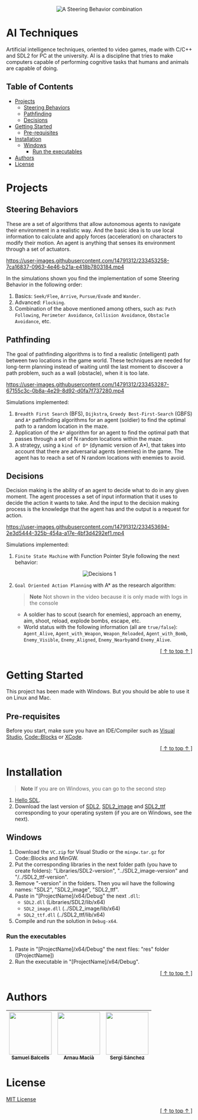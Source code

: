 <p align="center">
  <img alt="A Steering Behavior combination" src="https://user-images.githubusercontent.com/14791312/233503776-0bbb1db4-b799-4c3f-9cc7-fc248dab85cb.JPG">
</p>

# AI Techniques

Artificial intelligence techniques, oriented to video games, made with C/C++ and SDL2 for PC at the university. AI is a discipline that tries to make computers capable of performing cognitive tasks that humans and animals are capable of doing.

## Table of Contents

- [Projects](#projects)
  - [Steering Behaviors](#steering-behaviors)
  - [Pathfinding](#pathfinding)
  - [Decisions](#decisions)
- [Getting Started](#getting-started)
  - [Pre-requisites](#pre-requisites)
- [Installation](#installation)
  - [Windows](#windows)
    - [Run the executables](#run-the-executables)
- [Authors](#authors)
- [License](#license)


# Projects

## Steering Behaviors

These are a set of algorithms that allow autonomous agents to navigate their environment in a realistic way. And the basic idea is to use local information to calculate and apply forces (acceleration) on characters to modify their motion. An agent is anything that senses its environment through a set of actuators.

https://user-images.githubusercontent.com/14791312/233453258-7ca16837-0963-4e46-b21a-e418b7803184.mp4

In the simulations shown you find the implementation of some Steering Behavior in the following order:
1. Basics: `Seek/Flee`, `Arrive`, `Pursue/Evade` and `Wander`.
2. Advanced: `Flocking`.
3. Combination of the above mentioned among others, such as: `Path Following`, `Perimeter Avoidance`, `Collision Avoidance`, `Obstacle Avoidance`, etc.

## Pathfinding

The goal of pathfinding algorithms is to find a realistic (intelligent) path between two locations in the game world. These techniques are needed for long-term planning instead of waiting until the last moment to discover a path problem, such as a wall (obstacle), when it is too late.

https://user-images.githubusercontent.com/14791312/233453287-67155c3c-0b8a-4e29-8d92-d0fa7f737280.mp4

Simulations implemented:
1. `Breadth First Search` (BFS), `Dijkstra`, `Greedy Best-First-Search` (GBFS) and `A*` pathfinding algorithms for an agent (soldier) to find the optimal path to a random location in the maze.
2. Application of the `A*` algorithm for an agent to find the optimal path that passes through a set of N random locations within the maze.
3. A strategy, using a `kind of D*` (dynamic version of A*), that takes into account that there are adversarial agents (enemies) in the game. The agent has to reach a set of N random locations with enemies to avoid.

## Decisions

Decision making is the ability of an agent to decide what to do in any given moment. The agent processes a set of input information that it uses to decide the action it wants to take. And the input to the decision making process is the knowledge that the agent has and the output is a request for action.

https://user-images.githubusercontent.com/14791312/233453694-2e3d5444-325b-454a-a17e-4bf3d4292ef1.mp4

Simulations implemented:
1. `Finite State Machine` with Function Pointer Style following the next behavior:

<p align="center">
  <img alt="Decisions 1" src="https://user-images.githubusercontent.com/14791312/233454018-a089ead0-bc45-42df-820c-1e931b613822.JPG">
</p>

2. `Goal Oriented Action Planning` with A* as the research algorithm:

    > **Note** Not shown in the video because it is only made with logs in the console

    * A soldier has to scout (search for enemies), approach an enemy, aim, shoot, reload, explode bombs, escape, etc.
    * World status with the following information (all are `true/false`): `Agent_Alive`, `Agent_with_Weapon`, `Weapon_Reloaded`, `Agent_with_Bomb`, `Enemy_Visible`, `Enemy_Aligned`, `Enemy_Nearby`and `Enemy_Alive`.

<div align="right">
  
[ [ ↑ to top ↑ ] ](#ai-techniques)
  
</div>


# Getting Started

This project has been made with Windows. But you should be able to use it on Linux and Mac.

## Pre-requisites

Before you start, make sure you have an IDE/Compiler such as [Visual Studio](https://visualstudio.microsoft.com/downloads), [Code::Blocks](https://www.codeblocks.org/downloads) or [XCode](https://developer.apple.com/xcode).

<div align="right">
  
[ [ ↑ to top ↑ ] ](#ai-techniques)
  
</div>


# Installation

> **Note** If you are on Windows, you can go to the second step

1. [Hello SDL](https://lazyfoo.net/tutorials/SDL/01_hello_SDL/index.php).
2. Download the last version of [SDL2](https://github.com/libsdl-org/SDL/releases), [SDL2_image](https://github.com/libsdl-org/SDL_image/releases) and [SDL2_ttf](https://github.com/libsdl-org/SDL_ttf/releases) corresponding to your operating system (if you are on Windows, see the next).

## Windows

1. Download the `VC.zip` for Visual Studio or the `mingw.tar.gz` for Code::Blocks and MinGW.
2. Put the corresponding libraries in the next folder path (you have to create folders): "Libraries/SDL2-version", "../SDL2_image-version" and "/../SDL2_ttf-version".
3. Remove "-version" in the folders. Then you wil have the following names: "SDL2", "SDL2_image", "SDL2_ttf".
4. Paste in "[ProjectName]/x64/Debug" the next `.dll`:
    * `SDL2.dll` (Libraries/SDL2/lib/x64)
    * `SDL2_image.dll` (../SDL2_image/lib/x64)
    * `SDL2_ttf.dll` (../SDL2_ttf/lib/x64)
5. Compile and run the solution in `Debug-x64`.

### Run the executables
1. Paste in "[ProjectName]/x64/Debug" the next files: "res" folder ([ProjectName])
2. Run the executable in "[ProjectName]/x64/Debug".

<div align="right">
  
[ [ ↑ to top ↑ ] ](#ai-techniques)
  
</div>


# Authors

| [<img src="https://user-images.githubusercontent.com/14791312/233219860-32856bfe-bfa3-4a68-b0c4-f4d7f6ab0730.png" width=115><br><sub>Samuel Balcells</sub>](https://github.com/sFaith3) | [<img src="https://user-images.githubusercontent.com/14791312/233445723-8c5ebf50-23e3-4a74-a486-672371ed2a64.jpg" width=115><br><sub>Arnau Macià</sub>](https://github.com/arnaumr) | [<img src="https://user-images.githubusercontent.com/14791312/233445809-c78094da-439c-4a8e-90dc-7fff1878ae18.jpg" width=115><br><sub>Sergi Sánchez</sub>](https://github.com/gyoza14)
| :---: | :---: | :---: |


# License

[MIT License](./LICENSE)

<div align="right">
  
[ [ ↑ to top ↑ ] ](#ai-techniques)
  
</div>
